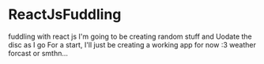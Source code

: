 # ReactJsFuddling
fuddling with react js
I'm going to be creating random stuff and Uodate the disc as I go
For a start, I'll just be creating a working app for now :3
weather forcast or smthn...
